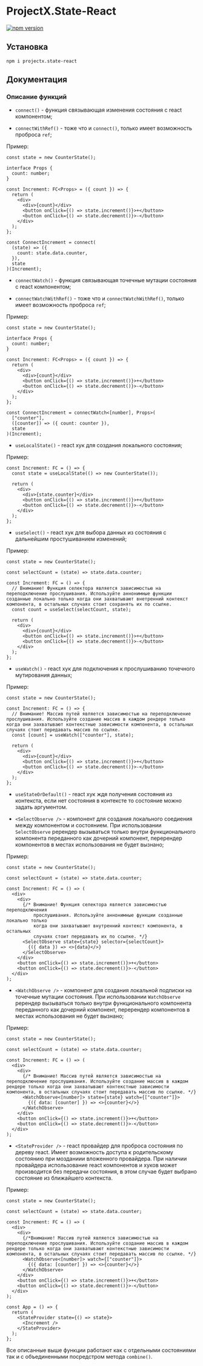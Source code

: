 # ProjectX.State-React

[![npm version](https://badge.fury.io/js/projectx.state-react.svg)](https://badge.fury.io/js/projectx.state-react)

## Установка

```
npm i projectx.state-react
```

## Документация

<!-- Полная документация расположена по [ссылке](https://github.com/VanyaKrotov/projectx/blob/main/README.md) -->

### Описание функций

- `connect()` - функция связывающая изменения состояния с react компонентом;

- `connectWithRef()` - тоже что и `connect()`, только имеет возможность проброса `ref`;

Пример:

```tsx
const state = new CounterState();

interface Props {
  count: number;
}

const Increment: FC<Props> = ({ count }) => {
  return (
    <div>
      <div>{count}</div>
      <button onClick={() => state.increment()}>+</button>
      <button onClick={() => state.decrement()}>-</button>
    </div>
  );
};

const ConnectIncrement = connect(
  (state) => ({
    count: state.data.counter,
  }),
  state
)(Increment);
```

- `connectWatch()` - функция связывающая точечные мутации состояния с react компонентом;

- `connectWatchWithRef()` - тоже что и `connectWatchWithRef()`, только имеет возможность проброса `ref`;

Пример:

```tsx
const state = new CounterState();

interface Props {
  count: number;
}

const Increment: FC<Props> = ({ count }) => {
  return (
    <div>
      <div>{count}</div>
      <button onClick={() => state.increment()}>+</button>
      <button onClick={() => state.decrement()}>-</button>
    </div>
  );
};

const ConnectIncrement = connectWatch<[number], Props>(
  ["counter"],
  ([counter]) => ({ count: counter }),
  state
)(Increment);
```

- `useLocalState()` - react хук для создания локального состояния;

Пример:

```tsx
const Increment: FC = () => {
  const state = useLocalState(() => new CounterState());

  return (
    <div>
      <div>{state.counter}</div>
      <button onClick={() => state.increment()}>+</button>
      <button onClick={() => state.decrement()}>-</button>
    </div>
  );
};
```

- `useSelect()` - react хук для выбора данных из состояния с дальнейшим простушиванием изменений;

Пример:

```tsx
const state = new CounterState();

const selectCount = (state) => state.data.counter;

const Increment: FC = () => {
  // Внимание! Функция селектора является зависимостью на переподключение прослушивания. Используйте аннонимные функции созданные локально только когда они захватывают внетренний контекст компонента, в остальных случаях стоит сохранять их по ссылке.
  const count = useSelect(selectCount, state);

  return (
    <div>
      <div>{count}</div>
      <button onClick={() => state.increment()}>+</button>
      <button onClick={() => state.decrement()}>-</button>
    </div>
  );
};
```

- `useWatch()` - react хук для подключения к прослушиванию точечного мутирования данных;

Пример:

```tsx
const state = new CounterState();

const Increment: FC = () => {
  // Внимание! Массив путей является зависимостью на переподключение прослушивания. Используйте создание массив в каждом рендере только когда они захватывают контекстные зависимости компонента, в остальных случаях стоит передавать массив по ссылке.
  const [count] = useWatch(["counter"], state);

  return (
    <div>
      <div>{count}</div>
      <button onClick={() => state.increment()}>+</button>
      <button onClick={() => state.decrement()}>-</button>
    </div>
  );
};
```

- `useStateOrDefault()` - react хук ждя получения состояния из контекста, если нет состояния в контексте то состояние можно задать аргументом.

- `<SelectObserve />` - компонент для создания локального соедиения между компонентом и состоянием. При использовании `SelectObserve` ререндер вызываться только внутри функционального компонента переданного как дочерний компонент, перерендер компонентов в местах использования не будет вызнано;

Пример:

```tsx
const state = new CounterState();

const selectCount = (state) => state.data.counter;

const Increment: FC = () => (
  <div>
    <div>
      {/* Внимание! Функция селектора является зависимостью переподключения
          прослушивания. Используйте аннонимные функции созданные локально только
          когда они захватывают внутренний контекст компонента, в остальных
          случаях стоит передавать их по ссылке. */}
      <SelectObserve state={state} selector={selectCount}>
        {({ data }) => <>{data}</>}
      </SelectObserve>
    </div>
    <button onClick={() => state.increment()}>+</button>
    <button onClick={() => state.decrement()}>-</button>
  </div>
);
```

- `<WatchObserve />` - компонент для создания локальной подписки на точечные мутации состояния. При использовании `WatchObserve` ререндер вызываться только внутри функционального компонента переданного как дочерний компонент, перерендер компонентов в местах использования не будет вызнано;

Пример:

```tsx
const state = new CounterState();

const selectCount = (state) => state.data.counter;

const Increment: FC = () => (
  <div>
    <div>
      {/* Внимание! Массив путей является зависимостью на переподключение прослушивания. Используйте создание массив в каждом рендере только когда они захватывают контекстные зависимости компонента, в остальных случаях стоит передавать массив по ссылке. */}
      <WatchObserve<[number]> state={state} watch={["counter"]}>
        {({ data: [counter] }) => <>{counter}</>}
      </WatchObserve>
    </div>
    <button onClick={() => state.increment()}>+</button>
    <button onClick={() => state.decrement()}>-</button>
  </div>
);
```

- `<StateProvider />` - react провайдер для проброса состояния по дереву react. Имеет возможность доступа к родительскому состоянию при мозданиии вложенного провайдера.
  При наличии провайдера использование react компонентов и хуков может производится без передачи состояния, в этом случае будет выбрано состояние из ближайшего контекста.

Пример:

```tsx
const state = new CounterState();

const selectCount = (state) => state.data.counter;

const Increment: FC = () => (
  <div>
    <div>
      {/*Внимание! Массив путей является зависимостью на переподключение прослушивания. Используйте создание массив в каждом рендере только когда они захватывают контекстные зависимости компонента, в остальных случаях стоит передавать массив по ссылке. */}
      <WatchObserve<[number]> watch={["counter"]}>
        {({ data: [counter] }) => <>{counter}</>}
      </WatchObserve>
    </div>
    <button onClick={() => state.increment()}>+</button>
    <button onClick={() => state.decrement()}>-</button>
  </div>
);

const App = () => {
  return (
    <StateProvider state={() => state}>
      <Increment />
    </StateProvider>
  );
};
```

Все описанные выше функции работают как с отдельными состояниями так и с объединенными посредстром метода `combine()`.
